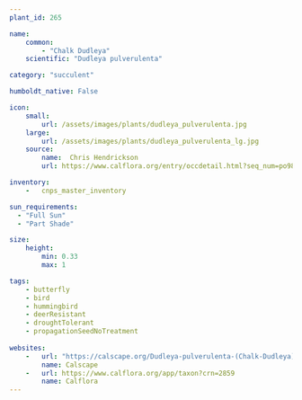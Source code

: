 ```yaml
---
plant_id: 265 

name: 
    common: 
        - "Chalk Dudleya"  
    scientific: "Dudleya pulverulenta"  

category: "succulent"

humboldt_native: False

icon: 
    small: 
        url: /assets/images/plants/dudleya_pulverulenta.jpg 
    large: 
        url: /assets/images/plants/dudleya_pulverulenta_lg.jpg 
    source: 
        name:  Chris Hendrickson 
        url: https://www.calflora.org/entry/occdetail.html?seq_num=po9847 

inventory: 
    -   cnps_master_inventory

sun_requirements:
  - "Full Sun"
  - "Part Shade"

size:
    height: 
        min: 0.33 
        max: 1

tags: 
    - butterfly
    - bird
    - hummingbird
    - deerResistant
    - droughtTolerant
    - propagationSeedNoTreatment
 
websites: 
    -   url: "https://calscape.org/Dudleya-pulverulenta-(Chalk-Dudleya)"
        name: Calscape
    -   url: https://www.calflora.org/app/taxon?crn=2859 
        name: Calflora
---
```

